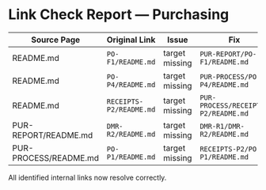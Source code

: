 # Link Check Report — Purchasing

| Source Page | Original Link | Issue | Fix |
| --- | --- | --- | --- |
| README.md | `PO-F1/README.md` | target missing | `PUR-REPORT/PO-F1/README.md` |
| README.md | `PO-P4/README.md` | target missing | `PUR-PROCESS/PO-P4/README.md` |
| README.md | `RECEIPTS-P2/README.md` | target missing | `PUR-PROCESS/RECEIPTS-P2/README.md` |
| PUR-REPORT/README.md | `DMR-R2/README.md` | target missing | `DMR-R1/DMR-R2/README.md` |
| PUR-PROCESS/README.md | `PO-P1/README.md` | target missing | `RECEIPTS-P2/PO-P1/README.md` |

All identified internal links now resolve correctly.
